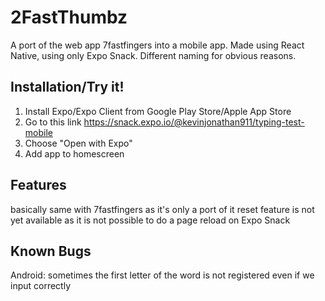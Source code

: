 # 2FastThumbz
A port of the web app 7fastfingers into a mobile app. Made using React Native, using only Expo Snack. Different naming for obvious reasons.

## Installation/Try it!
1. Install Expo/Expo Client from Google Play Store/Apple App Store
1. Go to this link https://snack.expo.io/@kevinjonathan911/typing-test-mobile
1. Choose "Open with Expo"
1. Add app to homescreen

## Features
basically same with 7fastfingers as it's only a port of it
reset feature is not yet available as it is not possible to do a page reload on Expo Snack

## Known Bugs
Android: sometimes the first letter of the word is not registered even if we input correctly
